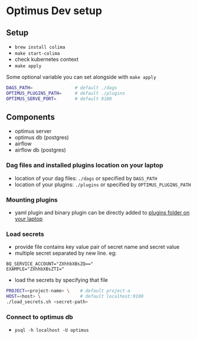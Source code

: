 
# Optimus Dev setup

## Setup
+ `brew install colima`
+ `make start-colima`
+ check kubernetes context
+ `make apply`

Some optional variable you can set alongside with `make apply`
```sh
DAGS_PATH=                # default ./dags
OPTIMUS_PLUGINS_PATH=     # default ./plugins
OPTIMUS_SERVE_PORT=       # default 9100
```

## Components
+ optimus server
+ optimus db (postgres)
+ airflow 
+ airflow db (postgres)

### Dag files and installed plugins location on your laptop
+ location of your dag files: `./dags` or specified by `DAGS_PATH`
+ location of your plugins: `./plugins` or specified by `OPTIMUS_PLUGINS_PATH`

### Mounting plugins
+ yaml plugin and binary plugin can be directly added to [plugins folder on your laptop](#dag-files-and-installed-plugins-location-on-your-laptop)

### Load secrets
+ provide file contains key value pair of secret name and secret value
+ multiple secret separated by new line. eg:

```
BQ_SERVICE_ACCOUNT="ZXhhbXBsZQ=="
EXAMPLE="ZXhhbXBsZTI="
```

+ load the secrets by specifying that file
```sh
PROJECT=<project-name> \    # default project-a
HOST=<host> \               # default localhost:9100
./load_secrets.sh <secret-path>
```

### Connect to optimus db
+ `psql -h localhost -U optimus`


